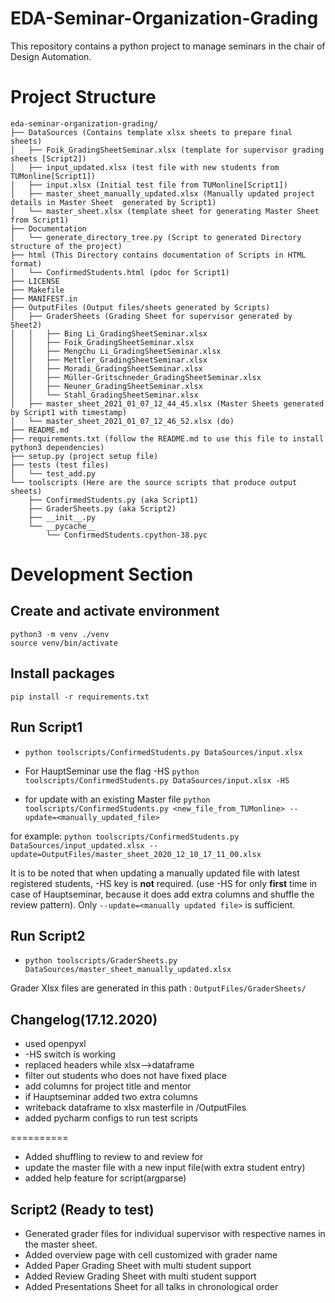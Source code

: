 # EDA-Seminar-Organization-Grading

This repository contains a python project to manage seminars in the chair of Design Automation.

# Project Structure

```
eda-seminar-organization-grading/
├── DataSources (Contains template xlsx sheets to prepare final sheets)
│   ├── Foik_GradingSheetSeminar.xlsx (template for supervisor grading sheets [Script2])
│   ├── input_updated.xlsx (test file with new students from TUMonline[Script1])
│   ├── input.xlsx (Initial test file from TUMonline[Script1])
│   ├── master_sheet_manually_updated.xlsx (Manually updated project details in Master Sheet  generated by Script1)
│   └── master_sheet.xlsx (template sheet for generating Master Sheet from Script1)
├── Documentation
│   └── generate_directory_tree.py (Script to generated Directory structure of the project)
├── html (This Directory contains documentation of Scripts in HTML format)
│   └── ConfirmedStudents.html (pdoc for Script1)
├── LICENSE 
├── Makefile
├── MANIFEST.in
├── OutputFiles (Output files/sheets generated by Scripts)
│   ├── GraderSheets (Grading Sheet for supervisor generated by Sheet2)
│   │   ├── Bing Li_GradingSheetSeminar.xlsx
│   │   ├── Foik_GradingSheetSeminar.xlsx
│   │   ├── Mengchu Li_GradingSheetSeminar.xlsx
│   │   ├── Mettler_GradingSheetSeminar.xlsx
│   │   ├── Moradi_GradingSheetSeminar.xlsx
│   │   ├── Müller-Gritschneder_GradingSheetSeminar.xlsx
│   │   ├── Neuner_GradingSheetSeminar.xlsx
│   │   └── Stahl_GradingSheetSeminar.xlsx
│   ├── master_sheet_2021_01_07_12_44_45.xlsx (Master Sheets generated by Script1 with timestamp)
│   └── master_sheet_2021_01_07_12_46_52.xlsx (do)
├── README.md
├── requirements.txt (follow the README.md to use this file to install python3 dependencies)
├── setup.py (project setup file)
├── tests (test files)
│   └── test_add.py
└── toolscripts (Here are the source scripts that produce output sheets)
    ├── ConfirmedStudents.py (aka Script1)
    ├── GraderSheets.py (aka Script2)
    ├── __init__.py
    └── __pycache__
        └── ConfirmedStudents.cpython-38.pyc

```

# Development Section

## Create and activate environment
```python3 -m venv ./venv```  
```source venv/bin/activate```

## Install packages
```pip install -r requirements.txt```

## Run Script1
* ```python toolscripts/ConfirmedStudents.py DataSources/input.xlsx```

* For HauptSeminar use the flag -HS
```python toolscripts/ConfirmedStudents.py DataSources/input.xlsx -HS```

* for update with an existing Master file
```python toolscripts/ConfirmedStudents.py <new_file_from_TUMonline> --update=<manually_updated_file> ```

for example:
```python toolscripts/ConfirmedStudents.py DataSources/input_updated.xlsx --update=OutputFiles/master_sheet_2020_12_10_17_11_00.xlsx```

It is to be noted that when updating a manually updated file with latest registered students, -HS key is **not** required. (use -HS for only **first** time in case of Hauptseminar, because it does add extra columns and shuffle the review pattern).
Only ```--update=<manually updated file>``` is sufficient.

## Run Script2
* ```python toolscripts/GraderSheets.py DataSources/master_sheet_manually_updated.xlsx```

Grader Xlsx files are generated in this path :
```OutputFiles/GraderSheets/```
## Changelog(17.12.2020)
* used openpyxl
* -HS switch is working 
* replaced headers while xlsx-->dataframe
* filter out students who does not have fixed place
* add columns for project title and mentor
* if Hauptseminar added two extra columns
* writeback dataframe to xlsx masterfile in /OutputFiles 
* added pycharm configs to run test scripts

==========

* Added shuffling to review to and review for
* update the master file with a new input file(with extra student entry)
* added help feature for script(argparse)

## Script2 (Ready to test)
* Generated grader files for individual supervisor with respective names in the master sheet.
* Added overview page with cell customized with grader name
* Added Paper Grading Sheet with multi student support
* Added Review Grading Sheet with multi student support
* Added Presentations Sheet for all talks in chronological order
